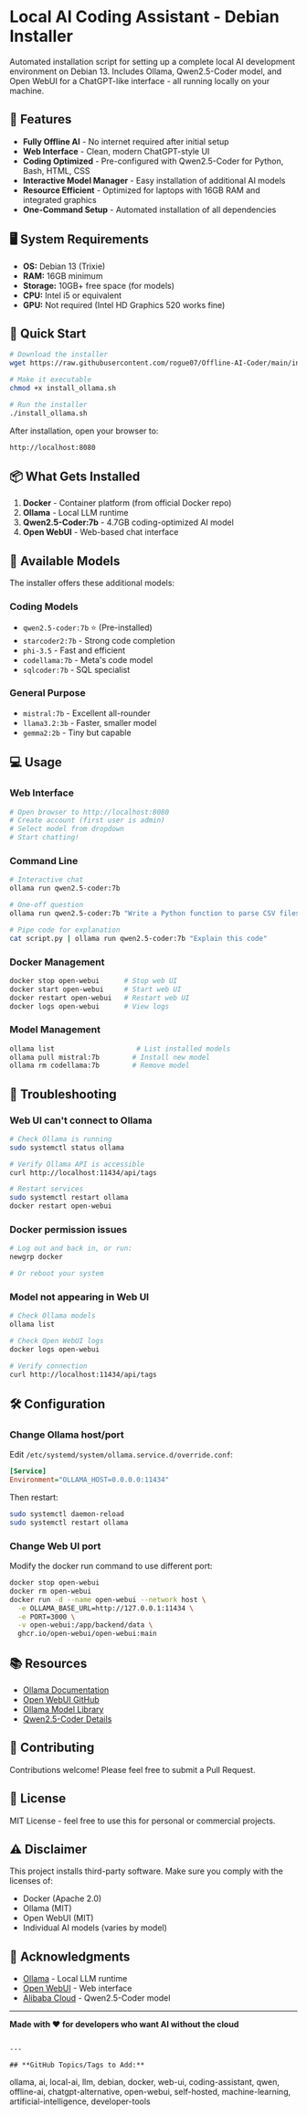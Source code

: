 # Local AI Coding Assistant - Debian Installer

Automated installation script for setting up a complete local AI development environment on Debian 13. Includes Ollama, Qwen2.5-Coder model, and Open WebUI for a ChatGPT-like interface - all running locally on your machine.

## 🎯 Features

- **Fully Offline AI** - No internet required after initial setup
- **Web Interface** - Clean, modern ChatGPT-style UI
- **Coding Optimized** - Pre-configured with Qwen2.5-Coder for Python, Bash, HTML, CSS
- **Interactive Model Manager** - Easy installation of additional AI models
- **Resource Efficient** - Optimized for laptops with 16GB RAM and integrated graphics
- **One-Command Setup** - Automated installation of all dependencies

## 🖥️ System Requirements

- **OS:** Debian 13 (Trixie)
- **RAM:** 16GB minimum
- **Storage:** 10GB+ free space (for models)
- **CPU:** Intel i5 or equivalent
- **GPU:** Not required (Intel HD Graphics 520 works fine)

## 🚀 Quick Start
```bash
# Download the installer
wget https://raw.githubusercontent.com/rogue07/Offline-AI-Coder/main/install_ollama.sh

# Make it executable
chmod +x install_ollama.sh

# Run the installer
./install_ollama.sh
```

After installation, open your browser to:
```
http://localhost:8080
```

## 📦 What Gets Installed

1. **Docker** - Container platform (from official Docker repo)
2. **Ollama** - Local LLM runtime
3. **Qwen2.5-Coder:7b** - 4.7GB coding-optimized AI model
4. **Open WebUI** - Web-based chat interface

## 🤖 Available Models

The installer offers these additional models:

### Coding Models
- `qwen2.5-coder:7b` ⭐ (Pre-installed)
- `starcoder2:7b` - Strong code completion
- `phi-3.5` - Fast and efficient
- `codellama:7b` - Meta's code model
- `sqlcoder:7b` - SQL specialist

### General Purpose
- `mistral:7b` - Excellent all-rounder
- `llama3.2:3b` - Faster, smaller model
- `gemma2:2b` - Tiny but capable

## 💻 Usage

### Web Interface
```bash
# Open browser to http://localhost:8080
# Create account (first user is admin)
# Select model from dropdown
# Start chatting!
```

### Command Line
```bash
# Interactive chat
ollama run qwen2.5-coder:7b

# One-off question
ollama run qwen2.5-coder:7b "Write a Python function to parse CSV files"

# Pipe code for explanation
cat script.py | ollama run qwen2.5-coder:7b "Explain this code"
```

### Docker Management
```bash
docker stop open-webui      # Stop web UI
docker start open-webui     # Start web UI
docker restart open-webui   # Restart web UI
docker logs open-webui      # View logs
```

### Model Management
```bash
ollama list                    # List installed models
ollama pull mistral:7b        # Install new model
ollama rm codellama:7b        # Remove model
```

## 🔧 Troubleshooting

### Web UI can't connect to Ollama
```bash
# Check Ollama is running
sudo systemctl status ollama

# Verify Ollama API is accessible
curl http://localhost:11434/api/tags

# Restart services
sudo systemctl restart ollama
docker restart open-webui
```

### Docker permission issues
```bash
# Log out and back in, or run:
newgrp docker

# Or reboot your system
```

### Model not appearing in Web UI
```bash
# Check Ollama models
ollama list

# Check Open WebUI logs
docker logs open-webui

# Verify connection
curl http://localhost:11434/api/tags
```

## 🛠️ Configuration

### Change Ollama host/port
Edit `/etc/systemd/system/ollama.service.d/override.conf`:
```ini
[Service]
Environment="OLLAMA_HOST=0.0.0.0:11434"
```

Then restart:
```bash
sudo systemctl daemon-reload
sudo systemctl restart ollama
```

### Change Web UI port
Modify the docker run command to use different port:
```bash
docker stop open-webui
docker rm open-webui
docker run -d --name open-webui --network host \
  -e OLLAMA_BASE_URL=http://127.0.0.1:11434 \
  -e PORT=3000 \
  -v open-webui:/app/backend/data \
  ghcr.io/open-webui/open-webui:main
```

## 📚 Resources

- [Ollama Documentation](https://ollama.com)
- [Open WebUI GitHub](https://github.com/open-webui/open-webui)
- [Ollama Model Library](https://ollama.com/library)
- [Qwen2.5-Coder Details](https://ollama.com/library/qwen2.5-coder)

## 🤝 Contributing

Contributions welcome! Please feel free to submit a Pull Request.

## 📝 License

MIT License - feel free to use this for personal or commercial projects.

## ⚠️ Disclaimer

This project installs third-party software. Make sure you comply with the licenses of:
- Docker (Apache 2.0)
- Ollama (MIT)
- Open WebUI (MIT)
- Individual AI models (varies by model)

## 🌟 Acknowledgments

- [Ollama](https://ollama.com) - Local LLM runtime
- [Open WebUI](https://github.com/open-webui/open-webui) - Web interface
- [Alibaba Cloud](https://github.com/QwenLM) - Qwen2.5-Coder model

---

**Made with ❤️ for developers who want AI without the cloud**
```

---

## **GitHub Topics/Tags to Add:**
```
ollama, ai, local-ai, llm, debian, docker, web-ui, coding-assistant, 
qwen, offline-ai, chatgpt-alternative, open-webui, self-hosted, 
machine-learning, artificial-intelligence, developer-tools
